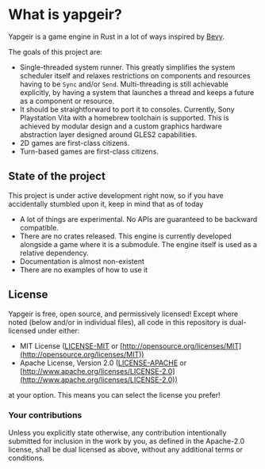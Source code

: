 # What is yapgeir?

Yapgeir is a game engine in Rust in a lot of ways inspired by [Bevy](https://github.com/bevyengine/bevy).

The goals of this project are:

- Single-threaded system runner. This greatly simplifies the system scheduler itself and relaxes restrictions on components and resources having to be `Sync` and/or `Send`. Multi-threading is still achievable explicitly, by having a system that launches a thread and keeps a future as a component or resource.
- It should be straightforward to port it to consoles. Currently, Sony Playstation Vita with a homebrew toolchain is supported. This is achieved by modular design and a custom graphics hardware abstraction layer designed around GLES2 capabilities.
- 2D games are first-class citizens.
- Turn-based games are first-class citizens.


## State of the project

This project is under active development right now, so if you have accidentally stumbled upon it, keep in mind that as of today

- A lot of things are experimental. No APIs are guaranteed to be backward compatible.
- There are no crates released. This engine is currently developed alongside a game where it is a submodule. The engine itself is used as a relative dependency.
- Documentation is almost non-existent
- There are no examples of how to use it


## License

Yapgeir is free, open source, and permissively licensed!
Except where noted (below and/or in individual files), all code in this repository is dual-licensed under either:

* MIT License ([LICENSE-MIT](LICENSE-MIT) or [http://opensource.org/licenses/MIT](http://opensource.org/licenses/MIT))
* Apache License, Version 2.0 ([LICENSE-APACHE](LICENSE-APACHE) or [http://www.apache.org/licenses/LICENSE-2.0](http://www.apache.org/licenses/LICENSE-2.0))

at your option.
This means you can select the license you prefer!

### Your contributions

Unless you explicitly state otherwise, any contribution intentionally submitted for inclusion in the work by you, as defined in the Apache-2.0 license, shall be dual licensed as above, without any additional terms or conditions.